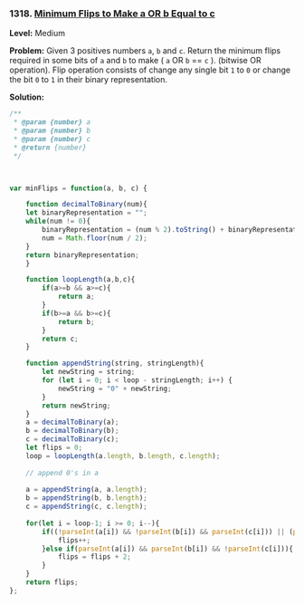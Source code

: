 ### 1318. [Minimum Flips to Make a OR b Equal to c](https://leetcode.com/problems/minimum-flips-to-make-a-or-b-equal-to-c/)

**Level:** Medium

**Problem:**
Given 3 positives numbers `a`, `b` and `c`. Return the minimum flips required in some bits of `a` and `b` to make ( `a` OR `b` == `c` ). (bitwise OR operation).
Flip operation consists of change any single bit `1` to `0` or change the bit `0` to `1` in their binary representation.

**Solution:**

``` javascript
/**
 * @param {number} a
 * @param {number} b
 * @param {number} c
 * @return {number}
 */



var minFlips = function(a, b, c) {

    function decimalToBinary(num){
    let binaryRepresentation = "";
    while(num != 0){
        binaryRepresentation = (num % 2).toString() + binaryRepresentation;
        num = Math.floor(num / 2);
    }
    return binaryRepresentation;
    }

    function loopLength(a,b,c){
        if(a>=b && a>=c){
            return a;
        }
        if(b>=a && b>=c){
            return b;
        }
        return c;
    }

    function appendString(string, stringLength){
        let newString = string;
        for (let i = 0; i < loop - stringLength; i++) {
            newString = "0" + newString;
        }
        return newString;
    }
    a = decimalToBinary(a);
    b = decimalToBinary(b);
    c = decimalToBinary(c);
    let flips = 0;
    loop = loopLength(a.length, b.length, c.length);
    
    // append 0's in a
    
    a = appendString(a, a.length);
    b = appendString(b, b.length);
    c = appendString(c, c.length);  
    
    for(let i = loop-1; i >= 0; i--){
        if((!parseInt(a[i]) && !parseInt(b[i]) && parseInt(c[i])) || (parseInt(a[i]) && !parseInt(b[i]) && !parseInt(c[i])) || (!parseInt(a[i]) && parseInt(b[i]) && !parseInt(c[i]))){
            flips++;
        }else if(parseInt(a[i]) && parseInt(b[i]) && !parseInt(c[i])){
            flips = flips + 2;
        }
    }
    return flips;
};
```
